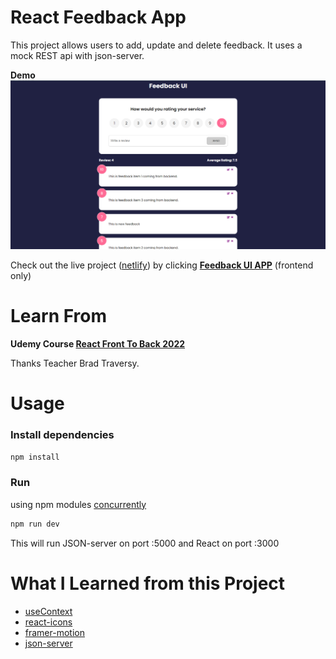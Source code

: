 # React Feedback App

This project allows users to add, update and delete feedback. It uses a mock REST api with json-server.

**Demo**
<img src='https://github.com/xxrjun/feedback-app/blob/master/demo.png' />

Check out the live project ([netlify](https://www.netlify.com/)) by clicking **[Feedback UI APP](https://rjun-feedback-project.netlify.app/)** (frontend only)

# Learn From

**Udemy Course [React Front To Back 2022](https://www.udemy.com/course/react-front-to-back-2022/)**

Thanks Teacher Brad Traversy.

# Usage

### Install dependencies

```bash
npm install
```

### Run

using npm modules [concurrently](https://www.npmjs.com/package/concurrently)
```bash
npm run dev
```

This will run JSON-server on port :5000 and React on port :3000

# What I Learned from this Project

- [useContext](https://reactjs.org/docs/legacy-context.html#how-to-use-context)
- [react-icons](https://react-icons.github.io/react-icons/)
- [framer-motion](https://www.npmjs.com/package/framer-motion)
- [json-server](https://www.npmjs.com/package/json-server)

